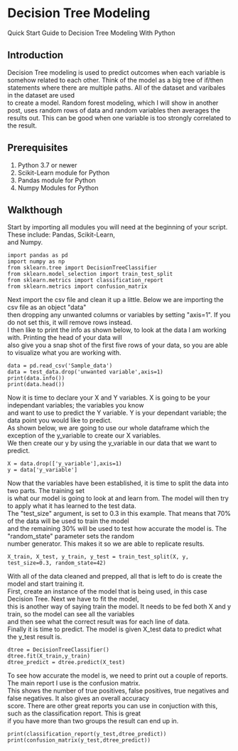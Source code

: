 # Decision Tree Modeling
Quick Start Guide to Decision Tree Modeling With Python  
## Introduction  
Decision Tree modeling is used to predict outcomes when each variable is somehow related to each other. Think of the model
as a big tree of if/then statements where there are multiple paths. All of the dataset and varibales in the dataset are used  
to create a model. Random forest modeling, which I will show in another post, uses random rows of data and random variables 
then averages the results out. This can be good when one variable is too strongly correlated to the result.
 
## Prerequisites
1. Python 3.7 or newer  
2. Scikit-Learn module for Python  
3. Pandas module for Python  
4. Numpy Modules for Python
  
## Walkthough  
Start by importing all modules you will need at the beginning of your script. These include: Pandas, Scikit-Learn,  
and Numpy.  
```
import pandas as pd
import numpy as np
from sklearn.tree import DecisionTreeClassifier
from sklearn.model_selection import train_test_split
from sklearn.metrics import classification_report
from sklearn.metrics import confusion_matrix
```  
Next import the csv file and clean it up a little. Below we are importing the csv file as an object "data"  
then dropping any unwanted columns or variables by setting "axis=1". If you do not set this, it will remove rows instead.  
I then like to print the info as shown below, to look at the data I am working with. Printing the head of your data will  
also give you a snap shot of the first five rows of your data, so you are able to visualize what you are working with.  
```
data = pd.read_csv('Sample_data')
data = test_data.drop('unwanted variable',axis=1)
print(data.info())
print(data.head())
```  
Now it is time to declare your X and Y variables.  X is going to be your independant variables; the variables you know  
and want to use to predict the Y variable. Y is your dependant variable; the data point you would like to predict.  
As shown below, we are going to use our whole dataframe which the exception of the y_variable to create our X variables.  
We then create our y by using the y_variable in our data that we want to predict.  
```
X = data.drop(['y_variable'],axis=1)
y = data['y_variable']
```  
Now that the variables have been established, it is time to split the data into two parts. The training set  
is what our model is going to look at and learn from. The model will then try to apply what it has learned to the test data.  
The "test_size" argument, is set to 0.3 in this example. That means that 70% of the data will be used to train the model  
and the remaining 30% will be used to test how accurate the model is. The "random_state" parameter sets the random  
number generator. This makes it so we are able to replicate results.  
```
X_train, X_test, y_train, y_test = train_test_split(X, y, test_size=0.3, random_state=42)
```


With all of the data cleaned and prepped, all that is left to do is create the model and start training it.  
First, create an instance of the model that is being used, in this case Decision Tree. Next we have to fit the model,  
this is another way of saying train the model. It needs to be fed both X and y train, so the model can see all the variables  
and then see what the correct result was for each line of data.  
Finally it is time to predict. The model is given X_test data to predict what the y_test result is.
```
dtree = DecisionTreeClassifier()
dtree.fit(X_train,y_train)
dtree_predict = dtree.predict(X_test)

```  
To see how accurate the model is, we need to print out a couple of reports. The main report I use is the confusion matrix.  
This shows the number of true positives, false positives, true negatives and false negatives. It also gives an overall accuracy  
score. There are other great reports you can use in conjuction with this, such as the classification report. This is great  
if you have more than two groups the result can end up in.  
```
print(classification_report(y_test,dtree_predict))
print(confusion_matrix(y_test,dtree_predict))
```





